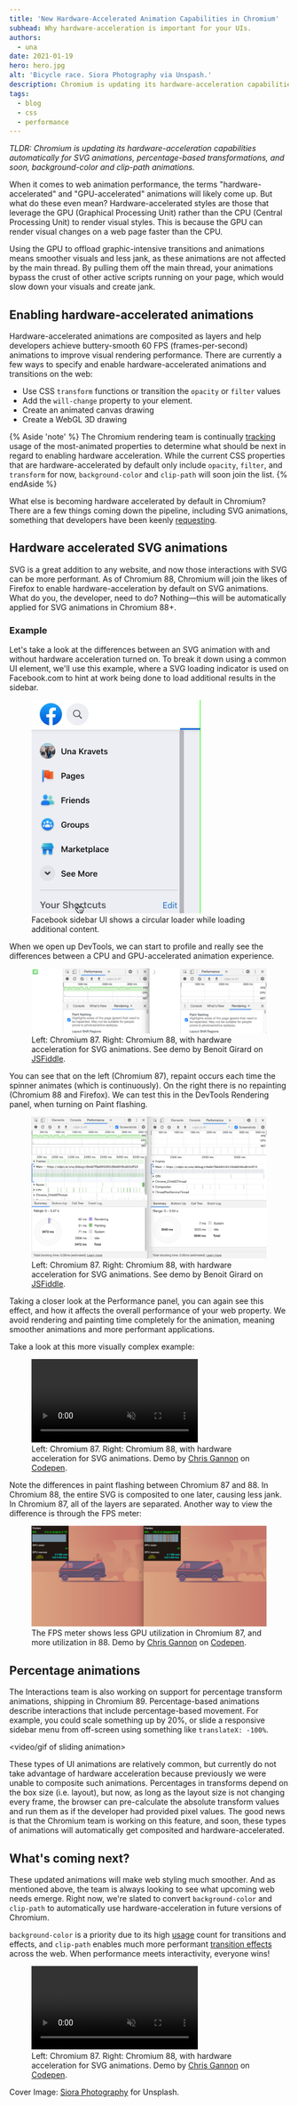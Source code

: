 ```yaml
---
title: 'New Hardware-Accelerated Animation Capabilities in Chromium'
subhead: Why hardware-acceleration is important for your UIs.
authors:
  - una
date: 2021-01-19
hero: hero.jpg
alt: 'Bicycle race. Siora Photography via Unspash.'
description: Chromium is updating its hardware-acceleration capabilities to SVG animations, percentage-based transformations, clip-path, background images, and more.
tags:
  - blog
  - css
  - performance
---
```


*TLDR: Chromium is updating its hardware-acceleration capabilities automatically
for SVG animations,
percentage-based transformations, and soon, background-color and clip-path animations.*

When it comes to web animation performance, the terms "hardware-accelerated" and "GPU-accelerated"
animations will likely come up. But what do these even mean? Hardware-accelerated styles are those
that leverage the GPU (Graphical Processing Unit) rather than the CPU (Central Processing Unit) to
render visual styles. This is because the GPU can render visual changes on a web page faster than
the CPU. 

Using the GPU to offload graphic-intensive transitions and animations means smoother visuals and
less jank, as these animations are not affected by the main thread. By pulling them off the main
thread, your animations bypass the crust of other active scripts running on your page, which would
slow down your visuals and create jank. 

## Enabling hardware-accelerated animations

Hardware-accelerated animations are composited as layers and help developers achieve buttery-smooth
60 FPS (frames-per-second) animations to improve visual rendering performance. There are currently a
few ways to specify and enable hardware-accelerated animations and transitions on the web:

- Use CSS `transform` functions or transition the `opacity` or `filter` values
- Add the `will-change` property to your element.
- Create an animated canvas drawing
- Create a WebGL 3D drawing

{% Aside 'note' %} The Chromium rendering team is continually
[tracking](https://chromestatus.com/metrics/css/animated)  usage of the most-animated properties to
determine what should be next in regard to enabling hardware acceleration. While the current CSS
properties that are hardware-accelerated by default only include `opacity`, `filter`, and
`transform` for now, `background-color` and `clip-path` will soon join the list. {% endAside %}

What else is becoming hardware accelerated by default in Chromium? There are a few things coming
down the pipeline, including SVG animations, something that developers have been keenly
[requesting](https://codepen.io/chrisgannon/full/WvJMXP).

## Hardware accelerated SVG animations

SVG is a great addition to any website, and now those interactions with SVG can be more performant.
As of Chromium 88, Chromium will join the likes of Firefox to enable hardware-acceleration by
default on SVG animations. What do you, the developer, need to do? Nothing—this will be
automatically applied for SVG animations in Chromium 88+.

### Example

Let's take a look at the differences between an SVG animation with and without hardware acceleration
turned on. To break it down using a common UI element, we'll use this example, where a SVG loading
indicator is used on Facebook.com to hint at work being done to load additional results in the
sidebar.

<figure class="w-figure">
  <img src="./fbsidebar.gif" alt="Facebook sidebar UI">
  <figcaption class="w-figcaption">Facebook sidebar UI shows a circular loader while loading additional content.</figcaption>
</figure>

When we open up DevTools, we can start to profile and really see the differences between a CPU and
GPU-accelerated animation experience.

<figure class="w-figure">
  <img src="./fbsidebar-perf.png" alt="Performance panel with paint flashing turned on">
  <figcaption class="w-figcaption">Left: Chromium 87. Right: Chromium 88, with hardware acceleration for SVG animations. See demo by Benoit Girard on <a href="https://jsfiddle.net/hydhaval/0pnot2sx/144/">JSFiddle</a>.</figcaption>
</figure>

You can see that on the left (Chromium 87), repaint occurs each time the spinner animates (which is
continuously). On the right there is no repainting (Chromium 88 and Firefox). We can test this in
the DevTools Rendering panel, when turning on Paint flashing.

<figure class="w-figure">
  <img src="./fbsidebar-perf2.png" alt="Performance panel showing rendering">
  <figcaption class="w-figcaption">Left: Chromium 87. Right: Chromium 88, with hardware acceleration for SVG animations. See demo by Benoit Girard on <a href="https://jsfiddle.net/hydhaval/0pnot2sx/144/">JSFiddle</a>.</figcaption>
</figure>

Taking a closer look at the Performance panel, you can again see this effect, and how it affects the
overall performance of your web property. We avoid rendering and painting time completely for the
animation, meaning smoother animations and more performant applications.

Take a look at this more visually complex example:

<figure class="w-figure">
  <video controls autoplay loop muted playsinline>
    <source src="https://storage.googleapis.com/web-dev-assets/hardware-accel-animations/Kapture%202021-01-08%20at%2012.30.38.mp4" type="video/mp4">
  </video>
  <figcaption class="w-figcaption">Left: Chromium 87. Right: Chromium 88, with hardware acceleration for SVG animations. Demo by <a href="">Chris Gannon</a> on <a href="https://codepen.io/chrisgannon/full/PzRWNO">Codepen</a>. </figcaption>
</figure>

Note the differences in paint flashing between Chromium 87 and 88. In Chromium 88, the entire SVG is
composited to one later, causing less jank. In Chromium 87, all of the layers are separated. Another
way to view the difference is through the FPS meter:

<figure class="w-figure">
  <img src="./gannon-ex.png" alt="Paint meter showing changes on animated demo">
  <figcaption class="w-figcaption">The FPS meter shows less GPU utilization in Chromium 87, and more utilization in 88. Demo by <a href="">Chris Gannon</a> on <a href="https://codepen.io/chrisgannon/full/PzRWNO">Codepen</a>. </figcaption>
</figure>

## Percentage animations

The Interactions team is also working on support for percentage transform animations, shipping in
Chromium 89. Percentage-based animations describe interactions that include percentage-based
movement. For example, you could scale something up by 20%, or slide a responsive sidebar menu from
off-screen using something like `translateX: -100%`. 

<video/gif of sliding animation>

These types of UI animations are relatively common, but currently do not take advantage of hardware
acceleration because previously we were unable to composite such animations. Percentages in
transforms depend on the box size (i.e. layout), but now, as long as the layout size is not changing
every frame, the browser can pre-calculate the absolute transform values and run them as if the
developer had provided pixel values. The good news is that the Chromium team is working on this
feature,  and soon, these types of animations will automatically get composited and
hardware-accelerated.

## What's coming next?

These updated animations will make web styling much smoother. And as mentioned above, the team is
always looking to see what upcoming web needs emerge. Right now, we're slated to convert
`background-color` and `clip-path` to automatically use hardware-acceleration in future versions of
Chromium.

`background-color` is a priority due to its high
[usage](https://chromestatus.com/metrics/css/timeline/animated/24) count for transitions and
effects, and `clip-path` enables much  more performant [transition
effects](https://transition.style/)  across the web. When performance meets interactivity, everyone
wins!

<figure class="w-figure">
  <video controls autoplay loop muted playsinline>
    <source src="https://storage.googleapis.com/web-dev-assets/hardware-accel-animations/Kapture%202021-01-07%20at%2017.55.00.mp4" type="video/mp4">
  </video>
  <figcaption class="w-figcaption">Left: Chromium 87. Right: Chromium 88, with hardware acceleration for SVG animations. Demo by <a href="">Chris Gannon</a> on <a href="https://codepen.io/chrisgannon/full/PzRWNO">Codepen</a>. </figcaption>
</figure>


Cover Image: [Siora Photography](https://unsplash.com/photos/DhoCVkssJjs) for Unsplash.